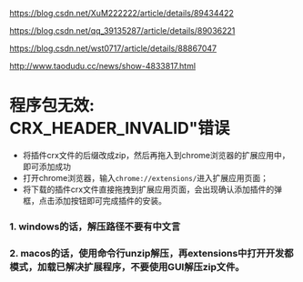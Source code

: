<https://blog.csdn.net/XuM222222/article/details/89434422>

https://blog.csdn.net/qq_39135287/article/details/89036221

https://blog.csdn.net/wst0717/article/details/88867047

http://www.taodudu.cc/news/show-4833817.html



# 程序包无效: CRX_HEADER_INVALID"错误

- 将插件crx文件的后缀改成zip，然后再拖入到chrome浏览器的扩展应用中，即可添加成功
- 打开chrome浏览器，输入`chrome://extensions/`进入扩展应用页面；
- 将下载的插件crx文件直接拖拽到扩展应用页面，会出现确认添加插件的弹框，点击添加按钮即可完成插件的安装。



### 1. windows的话，解压路径不要有中文言



### 2. macos的话，使用命令行unzip解压，再extensions中打开开发都模式，加载已解决扩展程序，不要使用GUI解压zip文件。